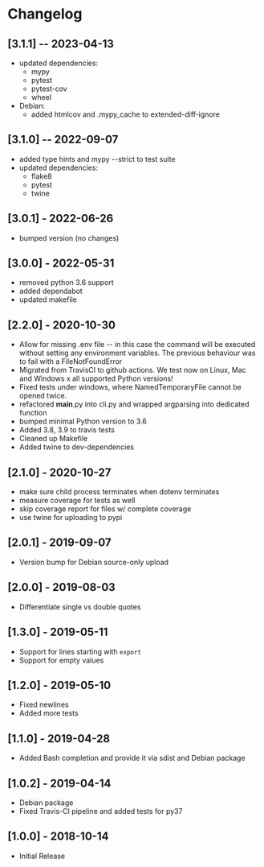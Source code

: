 # Changelog

## [3.1.1] -- 2023-04-13

* updated dependencies:
  * mypy
  * pytest
  * pytest-cov
  * wheel
* Debian:
  * added htmlcov and .mypy_cache to extended-diff-ignore

## [3.1.0] -- 2022-09-07

* added type hints and mypy --strict to test suite
* updated dependencies:
  * flake8
  * pytest
  * twine

## [3.0.1] - 2022-06-26

* bumped version (no changes)

## [3.0.0] - 2022-05-31

* removed python 3.6 support
* added dependabot
* updated makefile

## [2.2.0] - 2020-10-30

* Allow for missing .env file -- in this case the command will be executed
  without setting any environment variables. The previous behaviour was to
  fail with a FileNotFoundError
* Migrated from TravisCI to github actions. We test now on Linux, Mac and
  Windows x all supported Python versions!
* Fixed tests under windows, where NamedTemporaryFile cannot be opened twice.
* refactored __main__.py into cli.py and wrapped argparsing into dedicated
  function
* bumped minimal Python version to 3.6
* Added 3.8, 3.9 to travis tests
* Cleaned up Makefile
* Added twine to dev-dependencies

## [2.1.0] - 2020-10-27

* make sure child process terminates when dotenv terminates
* measure coverage for tests as well
* skip coverage report for files w/ complete coverage
* use twine for uploading to pypi

## [2.0.1] - 2019-09-07

* Version bump for Debian source-only upload

## [2.0.0] - 2019-08-03

* Differentiate single vs double quotes

## [1.3.0] - 2019-05-11

* Support for lines starting with `export`
* Support for empty values

## [1.2.0] - 2019-05-10

* Fixed newlines
* Added more tests


## [1.1.0] - 2019-04-28

* Added Bash completion and provide it via sdist and Debian package


## [1.0.2] - 2019-04-14

* Debian package
* Fixed Travis-CI pipeline and added tests for py37


## [1.0.0] - 2018-10-14

* Initial Release
